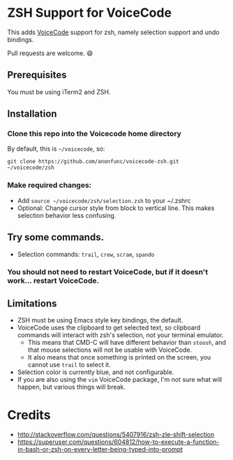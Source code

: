# ZSH Support for VoiceCode

This adds [VoiceCode](https://voicecode.io) support for zsh, namely selection support and undo bindings.

Pull requests are welcome. :smile:

## Prerequisites

You must be using iTerm2 and ZSH.

## Installation

### Clone this repo into the Voicecode home directory

By default, this is `~/voicecode`, so:

    git clone https://github.com/anonfunc/voicecode-zsh.git ~/voicecode/zsh


### Make required changes:

- Add `source ~/voicecode/zsh/selection.zsh` to your ~/.zshrc
- Optional: Change cursor style from block to vertical line.  This makes selection behavior less confusing.

## Try some commands.

- Selection commands: `trail`, `crew`, `scram`, `spando`

### You should not need to restart VoiceCode, but if it doesn't work... restart VoiceCode.

## Limitations

- ZSH must be using Emacs style key bindings, the default.
- VoiceCode uses the clipboard to get selected text, so clipboard commands will interact with zsh's selection, not your terminal emulator.
  - This means that CMD-C will have different behavior than `stoosh`, and that mouse selections will not be usable with VoiceCode.
  - It also means that once something is printed on the screen, you cannot use `trail` to select it.
- Selection color is currently blue, and not configurable.
- If you are also using the `vim` VoiceCode package, I'm not sure what will happen, but various things will break.

# Credits

- http://stackoverflow.com/questions/5407916/zsh-zle-shift-selection
- https://superuser.com/questions/604812/how-to-execute-a-function-in-bash-or-zsh-on-every-letter-being-typed-into-prompt